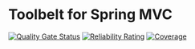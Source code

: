 # Toolbelt for Spring MVC

[![Quality Gate Status](https://sonarcloud.io/api/project_badges/measure?project=eljaiek_machinery-web&metric=alert_status)](https://sonarcloud.io/dashboard?id=eljaiek_machinery-web)
[![Reliability Rating](https://sonarcloud.io/api/project_badges/measure?project=eljaiek_machinery-web&metric=reliability_rating)](https://sonarcloud.io/dashboard?id=eljaiek_machinery-web)
[![Coverage](https://sonarcloud.io/api/project_badges/measure?project=eljaiek_machinery-web&metric=coverage)](https://sonarcloud.io/dashboard?id=eljaiek_machinery-web)
